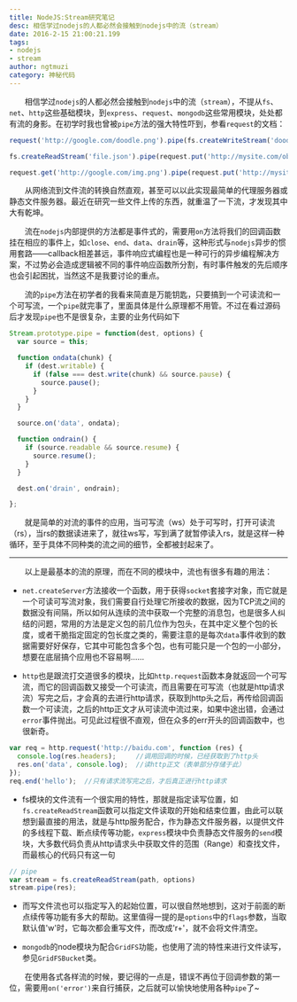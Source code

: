 ```yaml
---
title: NodeJS:Stream研究笔记    
desc: 相信学过nodejs的人都必然会接触到nodejs中的流（stream） 
date: 2016-2-15 21:00:21.199
tags: 
- nodejs
- stream  
author: ngtmuzi  
category: 神秘代码
---
```

　　相信学过`nodejs`的人都必然会接触到`nodejs`中的流（`stream`），不提从`fs`、`net`、`http`这些基础模块，到`express`、`request`、`mongodb`这些常用模块，处处都有流的身影。在初学时我也曾被`pipe`方法的强大特性吓到，参看`request`的文档：

```javascript
request('http://google.com/doodle.png').pipe(fs.createWriteStream('doodle.png'));

fs.createReadStream('file.json').pipe(request.put('http://mysite.com/obj.json'));

request.get('http://google.com/img.png').pipe(request.put('http://mysite.com/img.png'));
```
　　从网络流到文件流的转换自然直观，甚至可以以此实现最简单的代理服务器或静态文件服务器。最近在研究一些文件上传的东西，就重温了一下流，才发现其中大有乾坤。

　　流在`nodejs`内部提供的方法都是事件式的，需要用`on`方法将我们的回调函数挂在相应的事件上，如`close`、`end`、`data`、`drain`等，这种形式与`nodejs`异步的惯用套路——callback相差甚远，事件响应式编程也是一种可行的异步编程解决方案，不过势必会造成逻辑被不同的事件响应函数所分割，有时事件触发的先后顺序也会引起困扰，当然这不是我要讨论的重点。

　　流的`pipe`方法在初学者的我看来简直是万能钥匙，只要搞到一个可读流和一个可写流，一个`pipe`就完事了，里面具体是什么原理都不用管。不过在看过源码后才发现`pipe`也不是很复杂，主要的业务代码如下

```javascript
Stream.prototype.pipe = function(dest, options) {
  var source = this;

  function ondata(chunk) {
    if (dest.writable) {
      if (false === dest.write(chunk) && source.pause) {
        source.pause();
      }
    }
  }

  source.on('data', ondata);

  function ondrain() {
    if (source.readable && source.resume) {
      source.resume();
    }
  }

  dest.on('drain', ondrain);

};
```
　　就是简单的对流的事件的应用，当可写流（ws）处于可写时，打开可读流（rs），当rs的数据读进来了，就往ws写，写到满了就暂停读入rs，就是这样一种循环，至于具体不同种类的流之间的细节，全都被封起来了。

---
　　以上是最基本的流的原理，而在不同的模块中，流也有很多有趣的用法：

* `net.createServer`方法接收一个函数，用于获得`socket`套接字对象，而它就是一个可读可写流对象，我们需要自行处理它所接收的数据，因为TCP流之间的数据没有间隔，所以如何从连续的流中获取一个完整的消息包，也是很多人纠结的问题，常用的方法是定义包的前几位作为包头，在其中定义整个包的长度，或者干脆指定固定的包长度之类的，需要注意的是每次`data`事件收到的数据需要好好保存，它其中可能包含多个包，也有可能只是一个包的一小部分，想要在底层搞个应用也不容易啊……

* `http`也是跟流打交道很多的模块，比如`http.request`函数本身就返回一个可写流，而它的回调函数又接受一个可读流，而且需要在可写流（也就是http请求流）写完之后，才会真的去进行http请求，获取到http头之后，再传给回调函数一个可读流，之后的http正文才从可读流中流过来，如果中途出错，会通过`error`事件抛出。可见此过程很不直观，但在众多的err开头的回调函数中，也很新奇。

```javascript
var req = http.request('http://baidu.com', function (res) {
  console.log(res.headers);     //调用回调的时候，已经获取到了http头
  res.on('data', console.log);  //读http正文（表单部分存储于此）
});
req.end('hello');  //只有请求流写完之后，才后真正进行http请求
````
* fs模块的文件流有一个很实用的特性，那就是指定读写位置，如`fs.createReadStream`函数可以指定文件读取的开始和结束位置，由此可以联想到最直接的用法，就是与http服务配合，作为静态文件服务器，以提供文件的多线程下载、断点续传等功能，`express`模块中负责静态文件服务的`send`模块，大多数代码负责从http请求头中获取文件的范围（Range）和查找文件，而最核心的代码只有这一句
```javascript
// pipe
var stream = fs.createReadStream(path, options)
stream.pipe(res);
```
* 而写文件流也可以指定写入的起始位置，可以很自然地想到，这对于前面的断点续传等功能有多大的帮助。这里值得一提的是`options`中的`flags`参数，当取默认值'w'时，它每次都会重写文件，而改成'r+'，就不会将文件清空。

* `mongodb`的node模块为配合`GridFS`功能，也使用了流的特性来进行文件读写，参见`GridFSBucket`类。

　　在使用各式各样流的时候，要记得的一点是，错误不再位于回调参数的第一位，需要用`on('error')`来自行捕获，之后就可以愉快地使用各种`pipe`了~